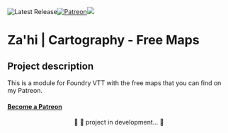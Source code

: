 <img alt="Latest Release" src="https://img.shields.io/github/v/release/Jules-Bens-Aa/JB2A_DnD5e?color=7FB800">[![Patreon](https://img.shields.io/badge/Pledge-Patreon-red)](https://www.patreon.com/zahithemage)<img src="https://img.shields.io/static/v1?label=Status&message=InDevelopment&color=7159c1&style=flat&logo=Zahi"/><br>


# Za'hi | Cartography - Free Maps

## Project description
<p>This is a module for Foundry VTT with the free maps that you can find on my Patreon.</p>

<h4>
    <a href="https://www.patreon.com/bePatron?u=31873025">Become a Patreon</a>
</h4>

<p align="center">
	🚧 🚀 project in development...  🚧
</p>
